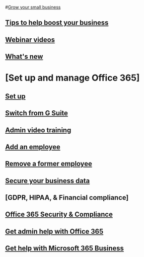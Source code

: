 
#[Grow your small business](../admin/grow-your-small-business/grow-your-small-business?toc=/office365/smallbusiness/toc.json&bc=/office365/smallbusiness/breadcrumb/toc.json)
## [Tips to help boost your business](../admin/grow-your-small-business/tips-to-help-boost-your-business?toc=/office365/smallbusiness/toc.json&bc=/office365/smallbusiness/breadcrumb/toc.json)
## [Webinar videos](../admin/grow-your-small-business/previous-webinar-videos?toc=/office365/smallbusiness/toc.json&bc=/office365/smallbusiness/breadcrumb/toc.json)
## [What's new](../admin/grow-your-small-business/what-s-trending?toc=/office365/smallbusiness/toc.json&bc=/office365/smallbusiness/breadcrumb/toc.json)
# [Set up and manage Office 365]
## [Set up](https://support.office.com/article/6ab4bbcd-79cf-4000-a0bd-d42ce4d12816) 
## [Switch from G Suite](https://support.office.com/article/cff9f9fb-956e-4cb9-8b64-d7ebc1911123)
## [Admin video training](https://support.office.com/article/6d4259dd-0933-4117-94b6-36c602e3460d)
## [Add an employee](../Admin/add-users/add-new-employee?toc=/office365/smallbusiness/toc.json&bc=/office365/smallbusiness/breadcrumb/toc.json)
## [Remove a former employee](../Admin/add-users/remove-former-employee?toc=/office365/smallbusiness/toc.json&bc=/office365/smallbusiness/breadcrumb/toc.json)
## [Secure your business data](../Admin/security-and-compliance/secure-your-business-data?toc=/office365/smallbusiness/toc.json&bc=/office365/smallbusiness/breadcrumb/toc.json)
## [GDPR, HIPAA, & Financial compliance]
## [Office 365 Security & Compliance](../office365/securitycompliance)
## [Get admin help with Office 365](../admin/admin-home_target="_blank")
## [Get help with Microsoft 365 Business](https://support.office.com/article/496e690b-b75d-4ff5-bf34-cc32905d0364_target="_blank")